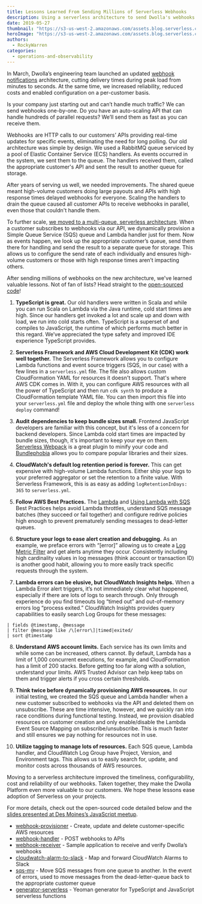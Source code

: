 ```yaml
---
title: Lessons Learned From Sending Millions of Serverless Webhooks
description: Using a serverless architecture to send Dwolla's webhooks faster and at a lower cost.
date: 2019-05-27
thumbnail: "https://s3-us-west-2.amazonaws.com/assets.blog.serverless.com/lessons-millions-webhooks/serverless-millions-webhooks-thumb.png"
heroImage: "https://s3-us-west-2.amazonaws.com/assets.blog.serverless.com/lessons-millions-webhooks/serverless-millions-webhooks-header.png"
authors:
  - RockyWarren
categories:
  - operations-and-observability
---
```


In March, Dwolla’s engineering team launched an updated [webhook notifications](https://developers.dwolla.com/guides/webhooks/) architecture, cutting delivery times during peak load from minutes to seconds. At the same time, we increased reliability, reduced costs and enabled configuration on a per-customer basis.

Is your company just starting out and can’t handle much traffic? We can send webhooks one-by-one. Do you have an auto-scaling API that can handle hundreds of parallel requests? We’ll send them as fast as you can receive them.

Webhooks  are HTTP calls to our customers’ APIs providing real-time updates for specific events, eliminating the need for long polling. Our old architecture was simple by design. We used a RabbitMQ queue serviced by a pool of Elastic Container Service (ECS) handlers. As events occurred in the system, we sent them to the queue. The handlers received them, called the appropriate customer's API and sent the result to another queue for storage.

After years of serving us well, we needed improvements. The shared queue meant high-volume customers doing large payouts and APIs with high response times delayed webhooks for everyone. Scaling the handlers to drain the queue caused all customer APIs to receive webhooks in parallel, even those that couldn't handle them.

To further scale, [we moved to a multi-queue, serverless architecture](https://discuss.dwolla.com/t/webhook-improvements-a-deeper-dive/5161). When a customer subscribes to webhooks via our API, we dynamically provision a Simple Queue Service (SQS) queue and Lambda handler just for them. Now as events happen, we look up the appropriate customer’s queue, send them there for handling and send the result to a separate queue for storage. This allows us to configure the send rate of each individually and ensures high-volume customers or those with high response times aren’t impacting others.

After sending millions of webhooks on the new architecture, we've learned valuable lessons. Not of fan of lists? Head straight to the [open-sourced code](https://github.com/search?q=topic%3Awebhooks+org%3ADwolla&type=Repositories)!

1. **TypeScript is great.** Our old handlers were written in Scala and while you can run Scala on Lambda via the Java runtime, cold start times are high. Since our handlers get invoked a lot and scale up and down with load, we run into cold starts often. TypeScript is a superset of and compiles to JavaScript, the runtime of which performs much better in this regard. We’ve appreciated the type safety and improved IDE experience TypeScript provides.

2. **Serverless Framework and AWS Cloud Development Kit (CDK) work well together.** The Serverless Framework allows you to configure Lambda functions and event source triggers (SQS, in our case) with a few lines in a `serverless.yml` file. The file also allows custom CloudFormation YAML for resources it doesn't support. That's where AWS CDK comes in. With it, you can configure AWS resources with all the power of TypeScript and then run `cdk synth` to produce a CloudFormation template YAML file. You can then import this file into your `serverless.yml` file and deploy the whole thing with one `serverless deploy` command!

3. **Audit dependencies to keep bundle sizes small.** Frontend JavaScript developers are familiar with this concept, but it's less of a concern for backend developers. Since Lambda cold start times are impacted by bundle sizes, though, it's important to keep your eye on them. [Serverless Webpack](https://github.com/serverless-heaven/serverless-webpack) is a great plugin to minify your code and [Bundlephobia](https://bundlephobia.com/) allows you to compare popular libraries and their sizes.

4. **CloudWatch's default log retention period is forever.** This can get expensive with high-volume Lambda functions. Either ship your logs to your preferred aggregator or set the retention to a finite value. With Serverless Framework, this is as easy as adding `logRetentionInDays: 365` to `serverless.yml`.

5. **Follow AWS Best Practices.** The [Lambda](https://docs.aws.amazon.com/lambda/latest/dg/best-practices.html) and [Using Lambda with SQS](https://docs.aws.amazon.com/lambda/latest/dg/with-sqs.html) Best Practices helps avoid Lambda throttles, understand SQS message batches (they succeed or fail together) and configure redrive policies high enough to prevent prematurely sending messages to dead-letter queues.

6. **Structure your logs to ease alert creation and debugging.** As an example, we preface errors with “[error]” allowing us to create a [Log Metric Filter](https://docs.aws.amazon.com/AmazonCloudWatch/latest/logs/FilterAndPatternSyntax.html) and get alerts anytime they occur. Consistently including high cardinality values in log messages (think account or transaction ID) is another good habit, allowing you to more easily track specific requests through the system.

7. **Lambda errors can be elusive, but CloudWatch Insights helps.** When a Lambda Error alert triggers, it’s not immediately clear what happened, especially if there are lots of logs to search through. Only through experience do you find timeouts log “timed out” and out-of-memory errors log “process exited.” CloudWatch Insights provides query capabilities to easily search Log Groups for these messages:

```
| fields @timestamp, @message
| filter @message like /\[error\]|timed|exited/
| sort @timestamp
```

8. **Understand AWS account limits.** Each service has its own limits and while some can be increased, others cannot. By default, Lambda has a limit of 1,000 concurrent executions, for example, and CloudFormation has a limit of 200 stacks. Before getting too far along with a solution, understand your limits. AWS Trusted Advisor can help keep tabs on them and trigger alerts if you cross certain thresholds.

9. **Think twice before dynamically provisioning AWS resources.** In our initial testing, we created the SQS queue and Lambda handler when a new customer subscribed to webhooks via the API and deleted them on unsubscribe. These are time intensive, however, and we quickly ran into race conditions during functional testing. Instead, we provision disabled resources on customer creation and only enable/disable the Lambda Event Source Mapping on subscribe/unsubscribe. This is much faster and still ensures we pay nothing for resources not in use.

10. **Utilize tagging to manage lots of resources.** Each SQS queue, Lambda handler, and CloudWatch Log Group have Project, Version, and Environment tags. This allows us to easily search for, update, and monitor costs across thousands of AWS resources.

Moving to a serverless architecture improved the timeliness, configurability, cost and reliability of our webhooks. Taken together, they make the Dwolla Platform even more valuable to our customers. We hope these lessons ease adoption of Serverless on your projects.

For more details, check out the open-sourced code detailed below and the [slides presented at Des Moines’s JavaScript meetup](https://gitpitch.com/dwolla/webhook-handler#/).

- [webhook-provisioner](https://github.com/Dwolla/webhook-provisioner) - Create, update and delete customer-specific AWS resources
- [webhook-handler](https://github.com/dwolla/webhook-handler) - POST webhooks to APIs
- [webhook-receiver](https://github.com/dwolla/webhook-receiver) - Sample application to receive and verify Dwolla’s webhooks
- [cloudwatch-alarm-to-slack](https://github.com/dwolla/cloudwatch-alarm-to-slack) - Map and forward CloudWatch Alarms to Slack
- [sqs-mv](https://github.com/dwolla/sqs-mv) - Move SQS messages from one queue to another. In the event of errors, used to move messages from the dead-letter-queue back to the appropriate customer queue
- [generator-serverless](https://github.com/therockstorm/generator-serverless) - Yeoman generator for TypeScript and JavaScript serverless functions
